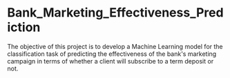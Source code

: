 # Bank_Marketing_Effectiveness_Prediction
The objective of this project is to develop a Machine Learning model for the classification task of predicting the effectiveness of the bank's marketing campaign in terms of whether a client will subscribe to a term deposit or not.
